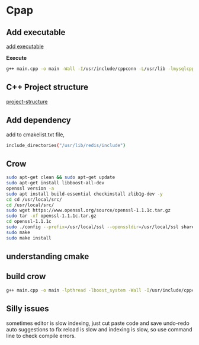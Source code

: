 # Cpap

## Add executable
[add executable](https://github.com/corochann/SingleFileExecutionPlugin)

__Execute__
```bash
g++ main.cpp -o main -Wall -I/usr/include/cppconn -L/usr/lib -lmysqlcppconn -lboost_system -lpthread
```

## C++ Project structure
[project-structure](https://medium.com/heuristics/c-application-development-part-1-project-structure-454b00f9eddc)

## Add dependency
add to cmakelist.txt file,
```bash
include_directories("/usr/lib/redis/include")
```

## Crow

```bash
sudo apt-get clean && sudo apt-get update
sudo apt-get install libboost-all-dev
openssl version -a
sudo apt install build-essential checkinstall zlib1g-dev -y
cd cd /usr/local/src/
cd /usr/local/src/
sudo wget https://www.openssl.org/source/openssl-1.1.1c.tar.gz
sudo tar -xf openssl-1.1.1c.tar.gz
cd openssl-1.1.1c
sudo ./config --prefix=/usr/local/ssl --openssldir=/usr/local/ssl shared zlib
sudo make
sudo make install
```

## understanding cmake

## build crow
```bash
g++ main.cpp -o main -lpthread -lboost_system -Wall -I/usr/include/cppconn -L/usr/lib -lmysqlcppconn
```
## Silly issues
sometimes editor is slow indexing, 
just cut paste code and save
undo-redo auto suggestions to fix
reload is slow and indexing is slow, so use command line to check compile errors.